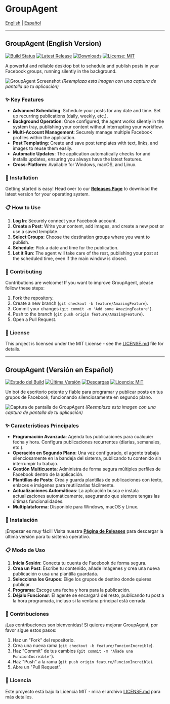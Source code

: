 # GroupAgent

[English](#groupagent--english-version) | [Español](#groupagent--versión-en-español)

---

## GroupAgent (English Version)

[![Build Status](https://github.com/tu-usuario-github/GroupAgent/actions/workflows/main.yml/badge.svg)](https://github.com/tu-usuario-github/GroupAgent/actions)
[![Latest Release](https://img.shields.io/github/v/release/tu-usuario-github/GroupAgent)](https://github.com/tu-usuario-github/GroupAgent/releases)
[![Downloads](https://img.shields.io/github/downloads/tu-usuario-github/GroupAgent/total)](https://github.com/tu-usuario-github/GroupAgent/releases)
[![License: MIT](https://img.shields.io/badge/License-MIT-yellow.svg)](https://opensource.org/licenses/MIT)

A powerful and reliable desktop bot to schedule and publish posts in your Facebook groups, running silently in the background.

![GroupAgent Screenshot](https://raw.githubusercontent.com/tu-usuario-github/GroupAgent/main/resources/screenshot.png)
*(Reemplaza esta imagen con una captura de pantalla de tu aplicación)*

### ✨ Key Features

*   **Advanced Scheduling**: Schedule your posts for any date and time. Set up recurring publications (daily, weekly, etc.).
*   **Background Operation**: Once configured, the agent works silently in the system tray, publishing your content without interrupting your workflow.
*   **Multi-Account Management**: Securely manage multiple Facebook profiles within the application.
*   **Post Templating**: Create and save post templates with text, links, and images to reuse them easily.
*   **Automatic Updates**: The application automatically checks for and installs updates, ensuring you always have the latest features.
*   **Cross-Platform**: Available for Windows, macOS, and Linux.

### 🚀 Installation

Getting started is easy! Head over to our **[Releases Page](https://github.com/tu-usuario-github/GroupAgent/releases)** to download the latest version for your operating system.

### 📋 How to Use

1.  **Log In**: Securely connect your Facebook account.
2.  **Create a Post**: Write your content, add images, and create a new post or use a saved template.
3.  **Select Groups**: Choose the destination groups where you want to publish.
4.  **Schedule**: Pick a date and time for the publication.
5.  **Let it Run**: The agent will take care of the rest, publishing your post at the scheduled time, even if the main window is closed.

### 🤝 Contributing

Contributions are welcome! If you want to improve GroupAgent, please follow these steps:

1.  Fork the repository.
2.  Create a new branch (`git checkout -b feature/AmazingFeature`).
3.  Commit your changes (`git commit -m 'Add some AmazingFeature'`).
4.  Push to the branch (`git push origin feature/AmazingFeature`).
5.  Open a Pull Request.

### 📄 License

This project is licensed under the MIT License - see the [LICENSE.md](LICENSE.md) file for details.

---

## GroupAgent (Versión en Español)

[![Estado del Build](https://github.com/tu-usuario-github/GroupAgent/actions/workflows/main.yml/badge.svg)](https://github.com/tu-usuario-github/GroupAgent/actions)
[![Última Versión](https://img.shields.io/github/v/release/tu-usuario-github/GroupAgent)](https://github.com/tu-usuario-github/GroupAgent/releases)
[![Descargas](https://img.shields.io/github/downloads/tu-usuario-github/GroupAgent/total)](https://github.com/tu-usuario-github/GroupAgent/releases)
[![Licencia: MIT](https://img.shields.io/badge/License-MIT-yellow.svg)](https://opensource.org/licenses/MIT)

Un bot de escritorio potente y fiable para programar y publicar posts en tus grupos de Facebook, funcionando silenciosamente en segundo plano.

![Captura de pantalla de GroupAgent](https://raw.githubusercontent.com/tu-usuario-github/GroupAgent/main/resources/screenshot.png)
*(Reemplaza esta imagen con una captura de pantalla de tu aplicación)*

### ✨ Características Principales

*   **Programación Avanzada**: Agenda tus publicaciones para cualquier fecha y hora. Configura publicaciones recurrentes (diarias, semanales, etc.).
*   **Operación en Segundo Plano**: Una vez configurado, el agente trabaja silenciosamente en la bandeja del sistema, publicando tu contenido sin interrumpir tu trabajo.
*   **Gestión Multicuenta**: Administra de forma segura múltiples perfiles de Facebook dentro de la aplicación.
*   **Plantillas de Posts**: Crea y guarda plantillas de publicaciones con texto, enlaces e imágenes para reutilizarlas fácilmente.
*   **Actualizaciones Automáticas**: La aplicación busca e instala actualizaciones automáticamente, asegurando que siempre tengas las últimas funcionalidades.
*   **Multiplataforma**: Disponible para Windows, macOS y Linux.

### 🚀 Instalación

¡Empezar es muy fácil! Visita nuestra **[Página de Releases](https://github.com/tu-usuario-github/GroupAgent/releases)** para descargar la última versión para tu sistema operativo.

### 📋 Modo de Uso

1.  **Inicia Sesión**: Conecta tu cuenta de Facebook de forma segura.
2.  **Crea un Post**: Escribe tu contenido, añade imágenes y crea una nueva publicación o usa una plantilla guardada.
3.  **Selecciona los Grupos**: Elige los grupos de destino donde quieres publicar.
4.  **Programa**: Escoge una fecha y hora para la publicación.
5.  **Déjalo Funcionar**: El agente se encargará del resto, publicando tu post a la hora programada, incluso si la ventana principal está cerrada.

### 🤝 Contribuciones

¡Las contribuciones son bienvenidas! Si quieres mejorar GroupAgent, por favor sigue estos pasos:

1.  Haz un "Fork" del repositorio.
2.  Crea una nueva rama (`git checkout -b feature/FuncionIncreible`).
3.  Haz "Commit" de tus cambios (`git commit -m 'Añade una FuncionIncreible'`).
4.  Haz "Push" a la rama (`git push origin feature/FuncionIncreible`).
5.  Abre un "Pull Request".

### 📄 Licencia

Este proyecto está bajo la Licencia MIT - mira el archivo [LICENSE.md](LICENSE.md) para más detalles.

